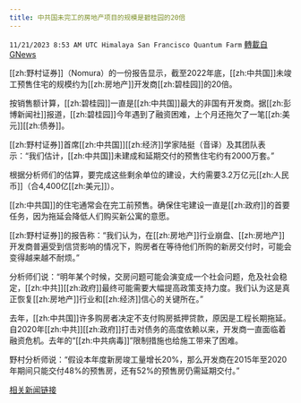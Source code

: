 ```yaml
---
title: 中共国未完工的房地产项目的规模是碧桂园的20倍
---
```

`11/21/2023 8:53 AM UTC Himalaya San Francisco Quantum Farm` [轉載自GNews](https://gnews.org/articles/1999287)

[[zh:野村证券]]（Nomura）的一份报告显示，截至2022年底，[[zh:中共国]]未竣工预售住宅的规模约为[[zh:房地产]]开发商[[zh:碧桂园]]的20倍。

按销售额计算，[[zh:碧桂园]]一直是[[zh:中共国]]最大的非国有开发商。据[[zh:彭博新闻社]]报道，[[zh:碧桂园]]今年遇到了融资困难，上个月还拖欠了一笔[[zh:美元]][[zh:债券]]。

[[zh:野村证券]]首席[[zh:中共国]][[zh:经济]]学家陆挺（音译）及其团队表示：“我们估计，[[zh:中共国]]未建成和延期交付的预售住宅约有2000万套。”

根据分析师们的估算，要完成这些剩余单位的建设，大约需要3.2万亿元[[zh:人民币]]（合4,400亿[[zh:美元]]）。

[[zh:中共国]]的住宅通常会在完工前预售。确保住宅建设一直是[[zh:政府]]的首要任务，因为拖延会降低人们购买新公寓的意愿。

[[zh:野村证券]]的报告称：“我们认为，在[[zh:房地产]]行业崩盘、[[zh:房地产]]开发商普遍受到信贷影响的情况下，购房者在等待他们所购的新房交付时，可能会变得越来越不耐烦。”

分析师们说：“明年某个时候，交房问题可能会演变成一个社会问题，危及社会稳定，[[zh:中共]][[zh:政府]]最终可能需要大幅提高政策支持力度。我们认为这是真正恢复[[zh:房地产]]行业和[[zh:经济]]信心的关键所在。”

去年，[[zh:中共国]]许多购房者决定不支付购房抵押贷款，原因是工程长期拖延。自2020年[[zh:中共]][[zh:政府]]打击对债务的高度依赖以来，开发商一直面临着融资危机。去年的“[[zh:中共病毒]]”限制措施也给施工带来了困难。

野村分析师说：“假设本年度新房竣工量增长20%，那么开发商在2015年至2020年期间只能交付48%的预售房，还有52%的预售房仍需延期交付。”

[相关新闻链接](https://www.cnbc.com/2023/11/15/chinas-unfinished-property-projects-are-20-times-the-size-of-country-garden.html)
